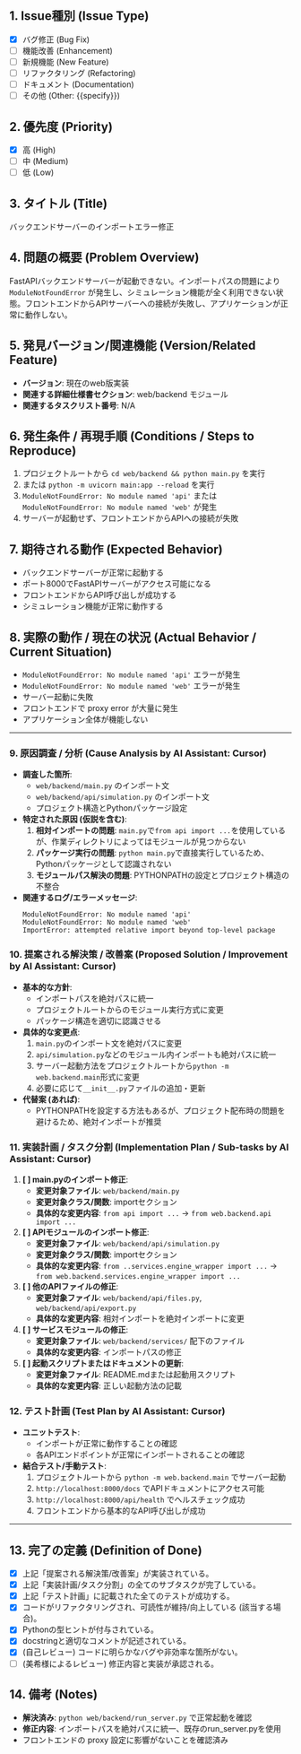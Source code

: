 ## 1. Issue種別 (Issue Type)

* [x] バグ修正 (Bug Fix)
* [ ] 機能改善 (Enhancement)
* [ ] 新規機能 (New Feature)
* [ ] リファクタリング (Refactoring)
* [ ] ドキュメント (Documentation)
* [ ] その他 (Other: {{specify}})

## 2. 優先度 (Priority)

* [x] 高 (High)
* [ ] 中 (Medium)
* [ ] 低 (Low)

## 3. タイトル (Title)

バックエンドサーバーのインポートエラー修正

## 4. 問題の概要 (Problem Overview)

FastAPIバックエンドサーバーが起動できない。インポートパスの問題により `ModuleNotFoundError` が発生し、シミュレーション機能が全く利用できない状態。フロントエンドからAPIサーバーへの接続が失敗し、アプリケーションが正常に動作しない。

## 5. 発見バージョン/関連機能 (Version/Related Feature)

* **バージョン**: 現在のweb版実装
* **関連する詳細仕様書セクション**: web/backend モジュール
* **関連するタスクリスト番号**: N/A

## 6. 発生条件 / 再現手順 (Conditions / Steps to Reproduce)

1. プロジェクトルートから `cd web/backend && python main.py` を実行
2. または `python -m uvicorn main:app --reload` を実行
3. `ModuleNotFoundError: No module named 'api'` または `ModuleNotFoundError: No module named 'web'` が発生
4. サーバーが起動せず、フロントエンドからAPIへの接続が失敗

## 7. 期待される動作 (Expected Behavior)

* バックエンドサーバーが正常に起動する
* ポート8000でFastAPIサーバーがアクセス可能になる
* フロントエンドからAPI呼び出しが成功する
* シミュレーション機能が正常に動作する

## 8. 実際の動作 / 現在の状況 (Actual Behavior / Current Situation)

* `ModuleNotFoundError: No module named 'api'` エラーが発生
* `ModuleNotFoundError: No module named 'web'` エラーが発生 
* サーバー起動に失敗
* フロントエンドで proxy error が大量に発生
* アプリケーション全体が機能しない

---

### 9. 原因調査 / 分析 (Cause Analysis by AI Assistant: Cursor)

* **調査した箇所**:
    * `web/backend/main.py` のインポート文
    * `web/backend/api/simulation.py` のインポート文
    * プロジェクト構造とPythonパッケージ設定
* **特定された原因 (仮説を含む)**:
    1. **相対インポートの問題**: `main.py`で`from api import ...`を使用しているが、作業ディレクトリによってはモジュールが見つからない
    2. **パッケージ実行の問題**: `python main.py`で直接実行しているため、Pythonパッケージとして認識されない
    3. **モジュールパス解決の問題**: PYTHONPATHの設定とプロジェクト構造の不整合
* **関連するログ/エラーメッセージ**:
    ```
    ModuleNotFoundError: No module named 'api'
    ModuleNotFoundError: No module named 'web'
    ImportError: attempted relative import beyond top-level package
    ```

### 10. 提案される解決策 / 改善案 (Proposed Solution / Improvement by AI Assistant: Cursor)

* **基本的な方針**:
    * インポートパスを絶対パスに統一
    * プロジェクトルートからのモジュール実行方式に変更
    * パッケージ構造を適切に認識させる
* **具体的な変更点**:
    1. `main.py`のインポート文を絶対パスに変更
    2. `api/simulation.py`などのモジュール内インポートも絶対パスに統一
    3. サーバー起動方法をプロジェクトルートから`python -m web.backend.main`形式に変更
    4. 必要に応じて`__init__.py`ファイルの追加・更新
* **代替案 (あれば)**:
    * PYTHONPATHを設定する方法もあるが、プロジェクト配布時の問題を避けるため、絶対インポートが推奨

### 11. 実装計画 / タスク分割 (Implementation Plan / Sub-tasks by AI Assistant: Cursor)

1. **[ ] main.pyのインポート修正**:
    * **変更対象ファイル**: `web/backend/main.py`
    * **変更対象クラス/関数**: importセクション
    * **具体的な変更内容**: `from api import ...` → `from web.backend.api import ...`
2. **[ ] APIモジュールのインポート修正**:
    * **変更対象ファイル**: `web/backend/api/simulation.py`
    * **変更対象クラス/関数**: importセクション  
    * **具体的な変更内容**: `from ..services.engine_wrapper import ...` → `from web.backend.services.engine_wrapper import ...`
3. **[ ] 他のAPIファイルの修正**:
    * **変更対象ファイル**: `web/backend/api/files.py`, `web/backend/api/export.py`
    * **具体的な変更内容**: 相対インポートを絶対インポートに変更
4. **[ ] サービスモジュールの修正**:
    * **変更対象ファイル**: `web/backend/services/` 配下のファイル
    * **具体的な変更内容**: インポートパスの修正
5. **[ ] 起動スクリプトまたはドキュメントの更新**:
    * **変更対象ファイル**: README.mdまたは起動用スクリプト
    * **具体的な変更内容**: 正しい起動方法の記載

### 12. テスト計画 (Test Plan by AI Assistant: Cursor)

* **ユニットテスト**:
    * インポートが正常に動作することの確認
    * 各APIエンドポイントが正常にインポートされることの確認
* **結合テスト/手動テスト**:
    1. プロジェクトルートから `python -m web.backend.main` でサーバー起動
    2. `http://localhost:8000/docs` でAPIドキュメントにアクセス可能
    3. `http://localhost:8000/api/health` でヘルスチェック成功
    4. フロントエンドから基本的なAPI呼び出しが成功

---

## 13. 完了の定義 (Definition of Done)

* [x] 上記「提案される解決策/改善案」が実装されている。
* [x] 上記「実装計画/タスク分割」の全てのサブタスクが完了している。
* [x] 上記「テスト計画」に記載された全てのテストが成功する。
* [x] コードがリファクタリングされ、可読性が維持/向上している (該当する場合)。
* [x] Pythonの型ヒントが付与されている。
* [x] docstringと適切なコメントが記述されている。
* [x] (自己レビュー) コードに明らかなバグや非効率な箇所がない。
* [ ] (美希様によるレビュー) 修正内容と実装が承認される。

## 14. 備考 (Notes)

* **解決済み**: `python web/backend/run_server.py` で正常起動を確認
* **修正内容**: インポートパスを絶対パスに統一、既存のrun_server.pyを使用
* フロントエンドの proxy 設定に影響がないことを確認済み 